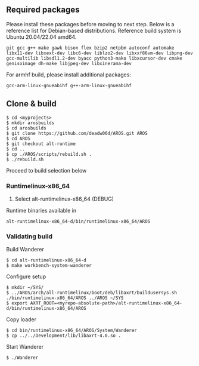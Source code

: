 ## Required packages

Please install these packages before moving to next step. Below is a reference list for Debian-based distributions. Reference build system is Ubuntu 20.04/22.04 amd64.

    git gcc g++ make gawk bison flex bzip2 netpbm autoconf automake libx11-dev libxext-dev libc6-dev liblzo2-dev libxxf86vm-dev libpng-dev gcc-multilib libsdl1.2-dev byacc python3-mako libxcursor-dev cmake genisoimage dh-make libjpeg-dev libxinerama-dev

For armhf build, please install additional packages:

    gcc-arm-linux-gnueabihf g++-arm-linux-gnueabihf

## Clone & build

    $ cd <myprojects>
    $ mkdir arosbuilds
    $ cd arosbuilds
    $ git clone https://github.com/deadw00d/AROS.git AROS
    $ cd AROS
    $ git checkout alt-runtime
    $ cd ..
    $ cp ./AROS/scripts/rebuild.sh .
    $ ./rebuild.sh

Proceed to build selection below

### Runtimelinux-x86_64

1. Select alt-runtimelinux-x86_64 (DEBUG)

Runtime binaries available in

    alt-runtimelinux-x86_64-d/bin/runtimelinux-x86_64/AROS

### Validating build

Build Wanderer

    $ cd alt-runtimelinux-x86_64-d
    $ make workbench-system-wanderer

Configure setup

    $ mkdir ~/SYS/
    $ ../AROS/arch/all-runtimelinux/boot/deb/libaxrt/buildusersys.sh ./bin/runtimelinux-x86_64/AROS ../AROS ~/SYS
    $ export AXRT_ROOT=<myrepo-absolute-path>/alt-runtimelinux-x86_64-d/bin/runtimelinux-x86_64/AROS

Copy loader

    $ cd bin/runtimelinux-x86_64/AROS/System/Wanderer
    $ cp ../../Development/lib/libaxrt-4.0.so .

Start Wanderer

    $ ./Wanderer
